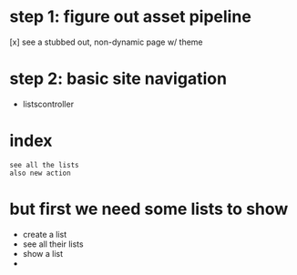 # step 1: figure out asset pipeline

[x] see a stubbed out, non-dynamic page w/ theme

# step 2: basic site navigation

- listscontroller
# index
    see all the lists
    also new action
# but first we need some lists to show
- create a list
- see all their lists
- show a list
- 
